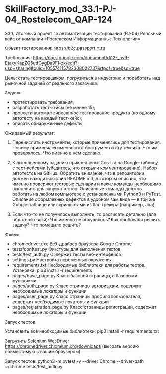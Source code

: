 # SkillFactory_mod_33.1-PJ-04_Rostelecom_QAP-124
33.1. Итоговый проект по автоматизации тестирования (PJ-04) Реальный кейс от компании «Ростелеком Информационные Технологии»

Обьект тестирования: https://b2c.passport.rt.ru

Требования: https://docs.google.com/document/d/12-_nv9-EtaxyKapZG5utfGygDa9F1-zk/edit?usp=sharing&ouid=105574115782308022737&rtpof=true&sd=true


Цель: стать тестировщиком, погрузиться в индустрию и поработать над рыночной задачей от реального заказчика.

Задача:

- протестировать требования;
- разработать тест-кейсы (не менее 15);
- провести автоматизированное тестирование продукта (по одному автотесту на каждый тест-кейс);
- описать обнаруженные дефекты.

Ожидаемый результат:
1.	Перечислить инструменты, которые применялись для тестирования.
Почему применялся именно этот инструмент и эту техника.
Что им проверялось.
Что именно в нем сделано.

2.	К выполненному заданию прикреплены:
Ссылка на Google-таблицу с тест-кейсами (убедитесь, что открыли комментирование).
Набор автотестов на GitHub. Обратить внимание, что в репозитории должен находиться файл README.md, в котором описано, что именно проверяют тестовые сценарии и какие команды необходимо выполнить для запуска тестов. Описанные команды должны работать на любом компьютере с установленными Python3 и PyTest.
Описание оформленных дефектов в удобном вам виде — в той же Google-таблице или скриншотами из баг-трекера (например, Jira).

4.	Если что-то не получилось выполнить, то расписать детально (для обратной связи):
Что именно не получилось?
Как пробовали решить задачу?
Что помешало решить?

Файлы

- chromedriver.exe Веб-драйвер браузера Google Chrome
- tests/conftest.py Фикстуры для выполнения тестов
- tests/test_auth.py Содержит тесты веб-интерфейса
- settings.py Настройка переменных окружения
- requirements.txt Необходимые библиотеки для работы тестов. Установка: pip3 install -r requirements
- pages/base_page.py Класс базовой страницы, с базовыми функциями
- pages/auth_page.py Класс страницы авторизации, содержит необходимые локаторы и функции
- pages/user_page.py Класс страницы профиля пользователя, содержит необходимые локаторы и функции
- pages/registration_page.py Класс страницы регистрации, содержит необходимые локаторы и функции

Запуск тестов

Установить все необходимые библиотеки: pip3 install -r requirements.txt

Загрузить Selenium WebDriver https://chromedriver.chromium.org/downloads
(выбрать версию совместимую с вашим браузером)

Запуск тестов:
python3 -m pytest -v --driver Chrome --driver-path ~/chrome tests/test_auth.py
